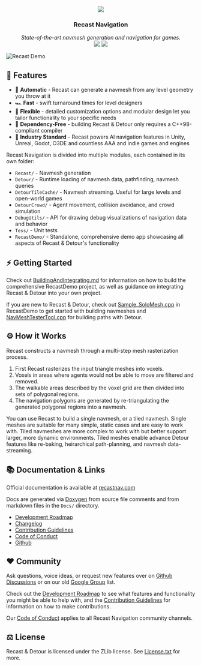 <div style="text-align: center" align="center">
    <a href="https://recastnav.com"><img src="https://recastnav.s3.amazonaws.com/logo.png" /></a>
    <h3><b>Recast Navigation</b></h3>
    <i>State-of-the-art navmesh generation and navigation for games.</i><br />
    <a href="https://github.com/recastnavigation/recastnavigation/actions/workflows/Build.yaml"><img src="https://github.com/recastnavigation/recastnavigation/actions/workflows/Build.yaml/badge.svg"></a>
    <a href="https://github.com/recastnavigation/recastnavigation/actions/workflows/Tests.yaml"><img src="https://github.com/recastnavigation/recastnavigation/actions/workflows/Tests.yaml/badge.svg"></a>
</div>

![Recast Demo](/Docs/Images/screenshot.png)

## 🚀 Features

* 🤖 **Automatic** - Recast can generate a navmesh from any level geometry you throw at it
* 🏎️ **Fast** - swift turnaround times for level designers
* 🧘 **Flexible** - detailed customization options and modular design let you tailor functionality to your specific needs
* 🚫 **Dependency-Free** - building Recast & Detour only requires a C++98-compliant compiler
* 💪 **Industry Standard** - Recast powers AI navigation features in Unity, Unreal, Godot, O3DE and countless AAA and indie games and engines

Recast Navigation is divided into multiple modules, each contained in its own folder:

- `Recast/` - Navmesh generation
- `Detour/` - Runtime loading of navmesh data, pathfinding, navmesh queries 
- `DetourTileCache/` - Navmesh streaming.  Useful for large levels and open-world games
- `DetourCrowd/` - Agent movement, collision avoidance, and crowd simulation
- `DebugUtils/` - API for drawing debug visualizations of navigation data and behavior
- `Tess/` - Unit tests
- `RecastDemo/` - Standalone, comprehensive demo app showcasing all aspects of Recast & Detour's functionality

## ⚡ Getting Started

Check out [BuildingAndIntegrating.md](Docs/_2_BuildingAndIntegrating.md) for information on how to build the comprehensive RecastDemo project, as well as guidance on integrating Recast & Detour into your own project.

If you are new to Recast & Detour, check out [Sample_SoloMesh.cpp](/RecastDemo/Source/Sample_SoloMesh.cpp) in RecastDemo to get started with building navmeshes and [NavMeshTesterTool.cpp](/RecastDemo/Source/NavMeshTesterTool.cpp) for building paths with Detour.

## ⚙ How it Works

Recast constructs a navmesh through a multi-step mesh rasterization process. 

1. First Recast rasterizes the input triangle meshes into voxels.
2. Voxels in areas where agents would not be able to move are filtered and removed.
3. The walkable areas described by the voxel grid are then divided into sets of polygonal regions.
4. The navigation polygons are generated by re-triangulating the generated polygonal regions into a navmesh.

You can use Recast to build a single navmesh, or a tiled navmesh.
Single meshes are suitable for many simple, static cases and are easy to work with.
Tiled navmeshes are more complex to work with but better support larger, more dynamic environments.  Tiled meshes enable advance Detour features like re-baking, heirarchical path-planning, and navmesh data-streaming.

## 📚 Documentation & Links

Official documentation is available at [recastnav.com](https://recastnav.com)

Docs are generated via [Doxygen](https://www.doxygen.nl/) from source file comments and from markdown files in the `Docs/` directory.

- [Development Roadmap](Docs/_99_Roadmap.md)
- [Changelog](CHANGELOG.md)
- [Contribution Guidelines](CONTRIBUTING.md)
- [Code of Conduct](CODE_OF_CONDUCT.md)
- [Github](https://github.com/recastnavigation/recastnavigation)

## ❤ Community

Ask questions, voice ideas, or request new features over on [Github Discussions](https://github.com/recastnavigation/recastnavigation/discussions) or on our old [Google Group](http://groups.google.com/group/recastnavigation) list.

Check out the [Development Roadmap](Docs/_99_Roadmap.md) to see what features and functionality you might be able to help with, and the [Contribution Guidelines](CONTRIBUTING.md) for information on how to make contributions.

Our [Code of Conduct](CODE_OF_CONDUCT.md) applies to all Recast Navigation community channels.

## ⚖ License

Recast & Detour is licensed under the ZLib license. See [License.txt](License.txt) for more.
